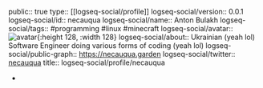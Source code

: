public:: true
type:: [[logseq-social/profile]]
logseq-social/version:: 0.0.1
logseq-social/id:: necauqua
logseq-social/name:: Anton Bulakh
logseq-social/tags:: #programming #linux #minecraft
logseq-social/avatar:: ![avatar](https://necauqua.dev/images/avatar.png){:height 128, :width 128}
logseq-social/about:: Ukrainian (yeah lol) Software Engineer doing various forms of coding (yeah lol)
logseq-social/public-graph:: https://necauqua.garden
logseq-social/twitter:: [necauqua](https://twitter.com/necauqua)
title:: logseq-social/profile/necauqua

-